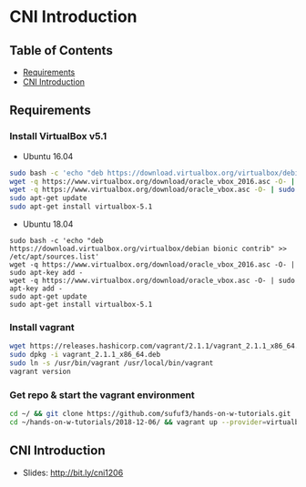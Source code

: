 # CNI Introduction

## Table of Contents
- [Requirements](#requirements)
- [CNI Introduction](#cni-introduction)

## Requirements

### Install VirtualBox v5.1

- Ubuntu 16.04
```sh
sudo bash -c 'echo "deb https://download.virtualbox.org/virtualbox/debian xenial contrib" >> /etc/apt/sources.list'
wget -q https://www.virtualbox.org/download/oracle_vbox_2016.asc -O- | sudo apt-key add -
wget -q https://www.virtualbox.org/download/oracle_vbox.asc -O- | sudo apt-key add -
sudo apt-get update
sudo apt-get install virtualbox-5.1
```

- Ubuntu 18.04
```
sudo bash -c 'echo "deb https://download.virtualbox.org/virtualbox/debian bionic contrib" >> /etc/apt/sources.list'
wget -q https://www.virtualbox.org/download/oracle_vbox_2016.asc -O- | sudo apt-key add -
wget -q https://www.virtualbox.org/download/oracle_vbox.asc -O- | sudo apt-key add -
sudo apt-get update
sudo apt-get install virtualbox-5.1
```

### Install vagrant

```sh
wget https://releases.hashicorp.com/vagrant/2.1.1/vagrant_2.1.1_x86_64.deb
sudo dpkg -i vagrant_2.1.1_x86_64.deb
sudo ln -s /usr/bin/vagrant /usr/local/bin/vagrant
vagrant version
```

### Get repo & start the vagrant environment

```sh
cd ~/ && git clone https://github.com/sufuf3/hands-on-w-tutorials.git
cd ~/hands-on-w-tutorials/2018-12-06/ && vagrant up --provider=virtualbox
```

## CNI Introduction

- Slides: http://bit.ly/cni1206
